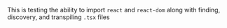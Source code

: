 This is testing the ability to import `react` and `react-dom` along with finding, discovery, and transpiling `.tsx` files
